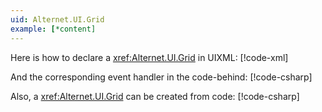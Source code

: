 ```yaml
---
uid: Alternet.UI.Grid
example: [*content]
---
```


Here is how to declare a <xref:Alternet.UI.Grid> in UIXML:
[!code-xml[](../../../Source/Samples/ApiDocDll/AllWindows/GridWindow.uixml#CreateUixmlDeclaration)]

And the corresponding event handler in the code-behind:
[!code-csharp[](../../../Source/Samples/ApiDocDll/AllWindows/GridWindow.uixml.cs#GridEventHandler)]

Also, 
a <xref:Alternet.UI.Grid> can be created from code:
[!code-csharp[](../../../Source/Samples/ApiDocDll/AllWindows/GridWindow.uixml.cs#GridCSharpCreation)]
